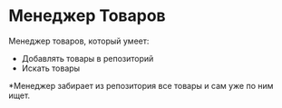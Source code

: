 # Менеджер Товаров

Менеджер товаров, который умеет:
* Добавлять товары в репозиторий
* Искать товары

*Менеджер забирает из репозитория все товары и сам уже по ним ищет.
